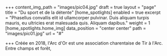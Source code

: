 +++
content_img_path = "images/pic04.jpg"
draft = true
layout = "page"
title = "Du sport et de la détente"
[home_spotlights]
enabled = true
excerpt = "Phasellus convallis elit id ullamcorper pulvinar. Duis aliquam turpis mauris, eu ultricies erat malesuada quis. Aliquam dapibus."
weight = 1
[home_spotlights.home_img]
data_position = "center center"
path = "images/pic01.jpg"
url = "#"

+++
Créée en 2018, l'Arc d'Or est une association charentaise de Tir à l'Arc. Entre champs et forêt, 